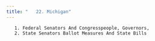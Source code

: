 ```yaml
---
title: "   22. Michigan"
---
```



       1. Federal Senators And Congresspeople, Governors,
       2. State Senators Ballot Measures And State Bills
